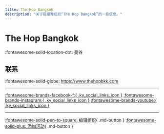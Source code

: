 ```yaml
---
title: The Hop Bangkok
description: "关于摇摆舞组织“The Hop Bangkok”的一些信息。"
---
```


# The Hop Bangkok

:fontawesome-solid-location-dot: 曼谷  


## 联系

:fontawesome-solid-globe: <https://www.thehopbkk.com>  

---

 [:fontawesome-brands-facebook-f:{ .ky_social_links_icon }](https://www.facebook.com/thehopbangkok) [:fontawesome-brands-instagram:{ .ky_social_links_icon }](https://instagram.com/thehopbangkok) [:fontawesome-brands-youtube:{ .ky_social_links_icon }](https://youtube.com/TheHopBangkok)

---

[:fontawesome-solid-pen-to-square: 编辑组织](https://github.com/swingdance/orgs/issues/new?assignees=&labels=update+org&projects=&template=03-update_entity.yml&title=Update%20Org%3A%20th_TH%20%E2%80%A2%20The%20Hop%20Bangkok&region=th_TH&id=the-hop-bangkok&name=The%20Hop%20Bangkok){ .md-button } [:fontawesome-solid-plus: 添加活动](https://github.com/swingdance/events/issues/new?assignees=&labels=add+event&projects=&template=02-add_entity.yml&title=Add%20Event%3A%20th_TH%20%E2%80%A2%20%3CName%3E&region=th_TH&province=Bangkok&city=Bangkok&org_id=the-hop-bangkok){ .md-button }
